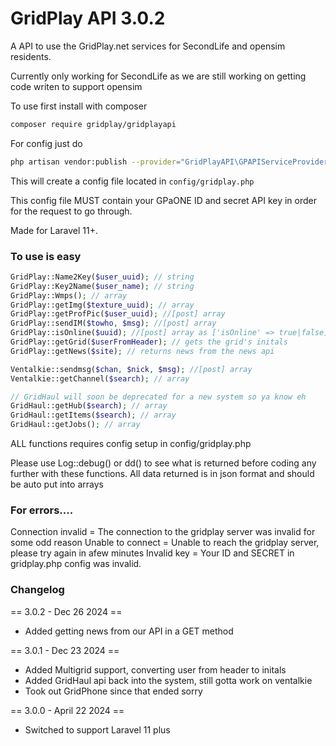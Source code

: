 # GridPlay API 3.0.2

A API to use the GridPlay.net services for SecondLife and opensim residents.

Currently only working for SecondLife as we are still working on getting code writen to support opensim

To use first install with composer
```sh
composer require gridplay/gridplayapi
```
For config just do
```sh
php artisan vendor:publish --provider="GridPlayAPI\GPAPIServiceProvider"
```
This will create a config file located in ```config/gridplay.php```

This config file MUST contain your GPaONE ID and secret API key in order for the request to go through.

Made for Laravel 11+.

### To use is easy
```php
GridPlay::Name2Key($user_uuid); // string
GridPlay::Key2Name($user_name); // string
GridPlay::Wmps(); // array
GridPlay::getImg($texture_uuid); // array
GridPlay::getProfPic($user_uuid); //[post] array
GridPlay::sendIM($towho, $msg); //[post] array
GridPlay::isOnline($uuid); //[post] array as ['isOnline' => true|false]
GridPlay::getGrid($userFromHeader); // gets the grid's initals
GridPlay::getNews($site); // returns news from the news api

Ventalkie::sendmsg($chan, $nick, $msg); //[post] array
Ventalkie::getChannel($search); // array

// GridHaul will soon be deprecated for a new system so ya know eh
GridHaul::getHub($search); // array
GridHaul::getItems($search); // array
GridHaul::getJobs(); // array

```
ALL functions requires config setup in config/gridplay.php

Please use Log::debug() or dd() to see what is returned before coding any further with these functions.
All data returned is in json format and should be auto put into arrays

### For errors....
Connection invalid = The connection to the gridplay server was invalid for some odd reason
Unable to connect = Unable to reach the gridplay server, please try again in afew minutes
Invalid key = Your ID and SECRET in gridplay.php config was invalid.

### Changelog
== 3.0.2 - Dec 26 2024 ==
* Added getting news from our API in a GET method

== 3.0.1 - Dec 23 2024 ==
* Added Multigrid support, converting user from header to initals
* Added GridHaul api back into the system, still gotta work on ventalkie
* Took out GridPhone since that ended sorry

== 3.0.0 - April 22 2024 ==
* Switched to support Laravel 11 plus

